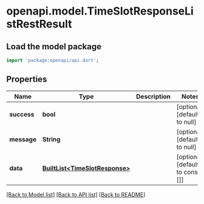 # openapi.model.TimeSlotResponseListRestResult

## Load the model package
```dart
import 'package:openapi/api.dart';
```

## Properties
Name | Type | Description | Notes
------------ | ------------- | ------------- | -------------
**success** | **bool** |  | [optional] [default to null]
**message** | **String** |  | [optional] [default to null]
**data** | [**BuiltList&lt;TimeSlotResponse&gt;**](TimeSlotResponse.md) |  | [optional] [default to const []]

[[Back to Model list]](../README.md#documentation-for-models) [[Back to API list]](../README.md#documentation-for-api-endpoints) [[Back to README]](../README.md)


